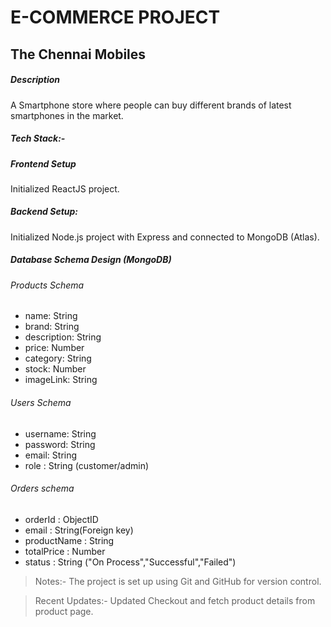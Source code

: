 # E-COMMERCE PROJECT

## The Chennai Mobiles

##### Description
A Smartphone store where people can buy different brands of latest smartphones in the market.

#####  Tech Stack:-

#####  Frontend Setup
Initialized ReactJS project.

#####  Backend Setup: 
Initialized Node.js project with Express and connected to MongoDB (Atlas).

##### Database Schema Design (MongoDB)

###### Products Schema

- name: String 
- brand: String 
- description: String 
- price: Number 
- category: String 
- stock: Number 
- imageLink: String

###### Users Schema

- username: String 
- password: String 
- email: String 
- role : String (customer/admin)

###### Orders schema

- orderId : ObjectID 
- email : String(Foreign key) 
- productName : String 
- totalPrice : Number 
- status : String ("On Process","Successful","Failed")

> Notes:- The project is set up using Git and GitHub for version control.

> Recent Updates:- Updated Checkout and fetch product details from product page.



